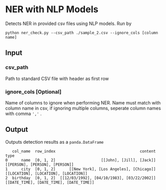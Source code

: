 # NER with NLP Models

Detects NER in provided csv files using NLP models. Run by

```
python ner_check.py --csv_path ./sample_2.csv --ignore_cols [column name]
```


## Input

### csv_path

Path to standard CSV file with header as first row

### ignore_cols [Optional]

Name of columns to ignore when performing NER. Name must match with column name in csv, if ignoring multiple columns, seperate column names with comma `','` .


## Output

Outputs detection results as a `panda.DataFrame`

```
   col_name  row_index                                     content                                     type
0      name  [0, 1, 2]                    [[John], [Jill], [Jack]]           [[PERSON], [PERSON], [PERSON]]
1      city  [0, 1, 2]      [[New York], [Los Angeles], [Chicago]]     [[LOCATION], [LOCATION], [LOCATION]]
2  birthday  [0, 1, 2]  [[12/03/1992], [04/10/1983], [03/22/2002]]  [[DATE_TIME], [DATE_TIME], [DATE_TIME]]
```